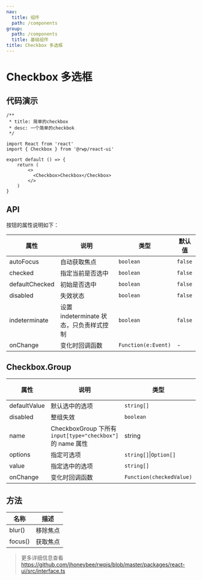 ```yaml
---
nav:
  title: 组件
  path: /components
group:
  path: /components
  title: 基础组件
title: Checkbox 多选框
---
```


# Checkbox 多选框

## 代码演示


```tsx
/**
 * title: 简单的checkbox
 * desc: 一个简单的checkbok
 */

import React from 'react'
import { Checkbox } from '@rwp/react-ui'

export default () => {
    return (
        <>
          <Checkbox>Checkbox</Checkbox>
        </>
    )
}
```

## API

按钮的属性说明如下：

|属性        |说明	       |类型	     |默认值
|-----      |------       |-----      |-------
|autoFocus  |自动获取焦点  | `boolean` | `false`
|checked    |指定当前是否选中| `boolean`| `false`
|defaultChecked|初始是否选中 | `boolean`| `false`
|disabled      |失效状态     | `boolean`| `false`
|indeterminate |设置 indeterminate 状态，只负责样式控制| `boolean`| `false`
|onChange | 变化时回调函数 | `Function(e:Event)` | -


## Checkbox.Group

|属性          |说明	       |类型	     |默认值
|-----        |------       |-----      |-------
|defaultValue |默认选中的选项 |`string[]`| []
|disabled     |整组失效      |`boolean`  | false
|name         |CheckboxGroup 下所有 `input[type="checkbox"]` 的 name 属性| string| -
|options      |指定可选项    |`string[]`&#124;`Option[]` | []
|value        |指定选中的选项|`string[]` | []
|onChange     |变化时回调函数	|`Function(checkedValue)` | -


## 方法

|名称        |描述	       
|-----      |------       
|blur()     |移除焦点	
|focus()    |获取焦点

> 更多详细信息查看 https://github.com/jhoneybee/rwpjs/blob/master/packages/react-ui/src/interface.ts